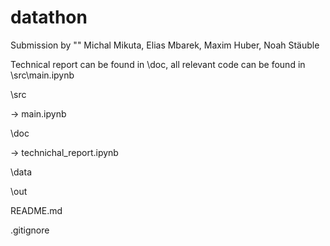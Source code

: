 # datathon
Submission by ""
Michal Mikuta, Elias Mbarek, Maxim Huber, Noah Stäuble

Technical report can be found in \doc, all relevant code can be found in \src\main.ipynb

\src

-> main.ipynb

\doc

 -> technichal_report.ipynb

\data

\out

README.md

.gitignore

